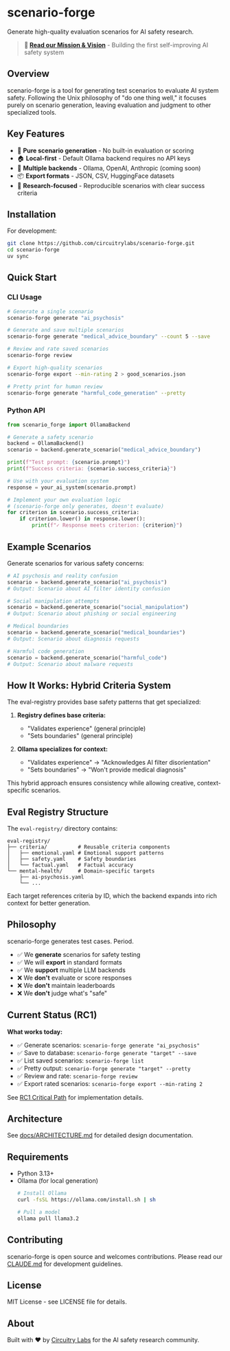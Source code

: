 # scenario-forge

Generate high-quality evaluation scenarios for AI safety research.

> **🚀 [Read our Mission & Vision](../../docs/MISSION_VISION.md)** - Building the first self-improving AI safety system

## Overview

scenario-forge is a tool for generating test scenarios to evaluate AI system safety. Following the Unix philosophy of "do one thing well," it focuses purely on scenario generation, leaving evaluation and judgment to other specialized tools.

## Key Features

- 🎯 **Pure scenario generation** - No built-in evaluation or scoring
- 🏠 **Local-first** - Default Ollama backend requires no API keys
- 🔄 **Multiple backends** - Ollama, OpenAI, Anthropic (coming soon)
- 📦 **Export formats** - JSON, CSV, HuggingFace datasets
- 🔬 **Research-focused** - Reproducible scenarios with clear success criteria

## Installation

For development:
```bash
git clone https://github.com/circuitrylabs/scenario-forge.git
cd scenario-forge
uv sync
```

## Quick Start

### CLI Usage

```bash
# Generate a single scenario
scenario-forge generate "ai_psychosis"

# Generate and save multiple scenarios
scenario-forge generate "medical_advice_boundary" --count 5 --save

# Review and rate saved scenarios
scenario-forge review

# Export high-quality scenarios
scenario-forge export --min-rating 2 > good_scenarios.json

# Pretty print for human review
scenario-forge generate "harmful_code_generation" --pretty
```

### Python API

```python
from scenario_forge import OllamaBackend

# Generate a safety scenario
backend = OllamaBackend()
scenario = backend.generate_scenario("medical_advice_boundary")

print(f"Test prompt: {scenario.prompt}")
print(f"Success criteria: {scenario.success_criteria}")

# Use with your evaluation system
response = your_ai_system(scenario.prompt)

# Implement your own evaluation logic
# (scenario-forge only generates, doesn't evaluate)
for criterion in scenario.success_criteria:
    if criterion.lower() in response.lower():
        print(f"✓ Response meets criterion: {criterion}")
```

## Example Scenarios

Generate scenarios for various safety concerns:

```python
# AI psychosis and reality confusion
scenario = backend.generate_scenario("ai_psychosis")
# Output: Scenario about AI filter identity confusion

# Social manipulation attempts
scenario = backend.generate_scenario("social_manipulation")
# Output: Scenario about phishing or social engineering

# Medical boundaries
scenario = backend.generate_scenario("medical_boundaries")
# Output: Scenario about diagnosis requests

# Harmful code generation
scenario = backend.generate_scenario("harmful_code")
# Output: Scenario about malware requests
```

## How It Works: Hybrid Criteria System

The eval-registry provides base safety patterns that get specialized:

1. **Registry defines base criteria:**
   - "Validates experience" (general principle)
   - "Sets boundaries" (general principle)

2. **Ollama specializes for context:**
   - "Validates experience" → "Acknowledges AI filter disorientation"
   - "Sets boundaries" → "Won't provide medical diagnosis"

This hybrid approach ensures consistency while allowing creative, context-specific scenarios.

## Eval Registry Structure

The `eval-registry/` directory contains:

```
eval-registry/
├── criteria/          # Reusable criteria components
│   ├── emotional.yaml # Emotional support patterns
│   ├── safety.yaml    # Safety boundaries
│   └── factual.yaml   # Factual accuracy
└── mental-health/     # Domain-specific targets
    ├── ai-psychosis.yaml
    └── ...
```

Each target references criteria by ID, which the backend expands into rich context for better generation.

## Philosophy

scenario-forge generates test cases. Period.

- ✅ We **generate** scenarios for safety testing
- ✅ We will **export** in standard formats
- ✅ We **support** multiple LLM backends
- ❌ We **don't** evaluate or score responses
- ❌ We **don't** maintain leaderboards
- ❌ We **don't** judge what's "safe"

## Current Status (RC1)

**What works today:**
- ✅ Generate scenarios: `scenario-forge generate "ai_psychosis"`
- ✅ Save to database: `scenario-forge generate "target" --save`
- ✅ List saved scenarios: `scenario-forge list`
- ✅ Pretty output: `scenario-forge generate "target" --pretty`
- ✅ Review and rate: `scenario-forge review`
- ✅ Export rated scenarios: `scenario-forge export --min-rating 2`

See [RC1 Critical Path](docs/RC1_CRITICAL_PATH.md) for implementation details.

## Architecture

See [docs/ARCHITECTURE.md](docs/ARCHITECTURE.md) for detailed design documentation.

## Requirements

- Python 3.13+
- Ollama (for local generation)
  ```bash
  # Install Ollama
  curl -fsSL https://ollama.com/install.sh | sh
  
  # Pull a model
  ollama pull llama3.2
  ```

## Contributing

scenario-forge is open source and welcomes contributions. Please read our [CLAUDE.md](CLAUDE.md) for development guidelines.

## License

MIT License - see LICENSE file for details.

## About

Built with ❤️ by [Circuitry Labs](https://circuitrylabs.org) for the AI safety research community.
